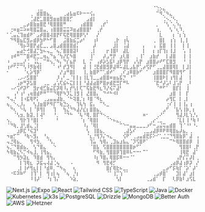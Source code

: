 ```
⠀⠀⠀⠀⠀⠀⠀⠀⠀⢀⣀⠀⠀⠀⠀⠀⠀⠀⠀⠀⠀⠀⠀⠀⠀⠀⠀⠀⠀⠀⠀⠀⠀⠀⠀⠀⠀⠀⠀⠀⠀⠀⠀⠀⠈⢑⡢⣄⠀⠀⠀⠀⠀⠀⠀⠀⠀⠀⠀⠀
⠀⠀⠀⠀⠀⠀⠀⢀⠀⣾⣿⣿⣦⡀⠀⠀⠀⢀⣴⣧⣶⠯⠗⠒⠒⢪⡄⠀⠀⠀⠀⠀⠀⠀⠀⠀⠀⠀⠀⠀⠀⠀⠀⠀⠀⠉⠻⡈⠳⣄⠀⠀⠀⠀⠀⠀⠀⠀⠀⠀
⠀⠀⠀⠀⠀⠀⠀⢈⣼⣟⣁⣿⣿⣻⣶⣶⣿⣿⣿⡋⠀⠀⠀⠀⣠⣾⡇⠀⠀⠀⡀⠀⠀⠀⠀⠀⠀⠀⠀⠀⠀⠀⠀⠀⠀⠀⠀⢈⠢⡈⠣⡀⠀⠀⠀⠀⠀⠀⠀⠀
⠀⠀⠀⠀⠀⣀⡴⣿⣷⣶⣿⣟⠘⢿⣿⣿⣿⠛⠀⠀⠀⠀⢠⣾⣿⣿⠀⠀⢀⡞⠁⠀⠀⠀⠀⠀⠀⠀⠀⠀⠀⠀⠀⠀⠀⡀⠀⠈⢣⠈⢄⠱⡄⠀⠀⠀⠀⠀⠀⠀
⠀⢐⠶⣶⠭⠵⠶⢿⣿⣭⣿⣤⡀⢰⣿⣿⣿⣭⣭⠽⣶⣴⣿⣿⣿⠃⠀⢀⡞⠀⠀⠀⠀⠀⠀⠀⠀⠀⠀⠀⠀⠀⠀⠀⠀⢰⡀⠀⠀⢣⠈⢆⠹⡀⠀⠀⠀⠀⠀⠀
⠁⢁⣤⣌⢹⣶⣾⠟⠁⣠⡾⣿⣿⢼⣿⡟⠏⢯⣟⢿⣿⣿⡿⢣⠃⠀⠀⡜⠀⠀⠀⠀⠀⠀⠀⠀⡀⠀⠀⠀⠀⠀⠀⠀⠀⠀⣇⠀⠀⠀⡆⠈⡆⢱⠀⠀⠀⠀⠀⠀
⠀⠙⠻⣿⣦⣏⣻⡤⣾⡿⣳⠟⠓⠋⣿⠀⠀⣨⣿⣷⣮⣉⡴⠃⠀⠀⢰⠇⠀⠀⠀⠀⢀⡗⠀⢰⢧⠀⠀⠀⠀⠀⠀⠀⢀⠀⣿⡇⠀⢰⢱⠀⢸⡀⡇⠀⠀⠀⠀⠀
⠀⠀⠀⠈⢻⡦⠽⣿⡟⣴⣏⣀⡀⣠⣿⣠⣾⣿⣿⣿⣾⡅⠀⠀⠀⠀⡼⠀⠀⠀⠀⠀⣸⡇⠀⢨⣼⠀⠀⠀⠀⡄⠀⠀⢠⠀⣯⣿⠀⢸⢸⠀⠀⡇⢸⠀⠀⠀⠀⠀
⠀⠀⠀⣤⣴⡓⢚⣿⣼⡉⣳⠦⢤⣀⠈⢦⡈⣿⣿⣿⣽⠇⠀⠀⠀⢀⡇⠀⠀⠀⡖⢸⣿⠇⠀⣼⣇⠀⠀⠀⠀⡇⠀⠀⡆⢰⡏⢹⡆⢸⣸⠀⠀⢡⠀⡇⠀⠀⠀⠀
⠀⢰⠾⠛⠉⠉⣿⠾⣟⣉⣀⢶⣄⠙⣦⠈⢳⡜⣏⠳⣿⠀⠀⠀⠀⢸⠁⠀⠀⡼⣠⢛⡟⠀⣰⢇⣿⠀⠀⡀⢸⠁⠀⣰⣷⡞⠀⠀⡇⣼⣿⠀⠀⢸⠀⡇⠀⠀⠀⠀
⠰⠀⣀⣀⣀⡜⢈⠀⢨⣅⡀⠉⠛⢢⡈⠳⡄⠙⡎⣦⡟⠀⠀⣇⠀⡍⠀⢠⡾⡵⣣⣯⠇⣰⡿⢻⡟⠀⢠⢣⡟⠀⣰⣿⣿⡴⠞⠋⣏⣿⣻⠀⠀⠘⠀⡇⠀⠀⠀⠀
⢰⠞⠋⠍⠉⢣⠸⡻⣷⢾⡇⠀⠀⠀⠁⠰⠃⡞⣹⠻⡇⠀⠀⣼⠀⡇⢘⣟⣾⣿⣻⡿⣼⠿⠥⣼⣇⣠⣧⡟⢁⡴⢫⡟⠋⢀⣀⣼⣿⣿⢿⡇⠀⡇⣸⡇⠀⠀⠀⠀
⠂⠀⠀⠀⠀⠈⢆⡵⢻⡿⠁⠀⠀⠀⠀⠀⡜⣰⠛⣿⡇⠀⠀⢸⡀⣷⣿⠟⠉⢁⣾⠞⠁⠀⢀⠎⣰⠿⣿⡷⠋⠀⠁⠀⣰⣿⣿⣿⡏⠻⣿⣿⢻⠋⠀⡇⠀⠀⠀⠀
⠀⠀⠀⢀⡠⠔⣫⣿⣿⠁⠀⠀⠀⠀⠀⡸⢠⠃⣀⠈⡇⡇⡆⢸⣇⢹⣀⣀⣴⣿⣿⠶⣶⣦⣯⡙⠀⠘⠉⠀⠀⠀⠀⠀⢸⣿⣿⠗⡇⢰⢻⡇⣼⠀⠀⡇⠀⠀⠀⠀
⠀⠀⠀⢠⡶⠛⡽⣣⣿⠀⠀⢀⣀⠀⣠⢡⢏⣮⠦⣍⡇⡇⡇⠘⣼⣼⣴⣿⠟⣿⡶⣾⣟⣛⡏⠛⠧⠀⠀⠀⠀⠀⠀⠀⠈⣟⠚⡼⣡⠇⣸⢡⡟⠀⢀⠇⠀⠀⠀⠀
⠀⠠⠔⢩⠞⡽⠋⠀⣻⡖⢾⣋⣷⣬⣏⡽⢿⠸⡄⡞⢣⡇⢏⠉⢯⣷⣟⠻⣆⠹⡜⢮⠍⣼⠃⠀⠀⠀⠀⠀⠀⠀⠀⠀⠀⠈⠛⠋⠁⠀⣿⡏⡇⠀⢸⠀⠀⠀⠀⠀
⠀⠀⢠⠃⢰⠃⢠⢶⣿⣾⠟⠛⠉⠉⠙⢿⡟⠳⡹⣅⢸⣻⢸⠀⣜⣿⣿⡄⠀⠙⠚⠓⠺⠇⠀⠀⠀⠀⠀⠀⠀⠀⠀⠀⠀⠀⠀⠀⠀⣰⣿⠀⡇⠀⡏⠀⠀⠀⠀⠀
⠙⢤⡘⠀⢸⠰⣯⢿⠟⡅⠀⢀⣠⣤⣤⣼⣷⡀⠈⠓⢽⣿⡈⡆⠸⣿⠈⠻⣆⠀⠀⠀⠀⠀⠀⠀⠀⠀⠀⠀⠀⠀⠀⠀⠀⠀⠀⠀⡴⢻⣏⠀⡇⢀⡇⠀⠀⠀⠀⠀
⢦⡀⠑⢄⡸⡄⠀⠀⢣⣸⣶⣿⠟⠻⡏⠉⢷⣙⣢⡀⠀⢹⢧⢳⠀⣯⡄⠀⠉⠣⣀⠀⠀⠀⠀⠀⠀⠀⠀⠀⠀⠀⠀⠀⠀⠀⠀⠀⢐⠎⢸⠀⡇⢸⡄⢰⠀⠀⠀⠀
⠀⠙⢆⠀⠑⢧⠀⡇⠈⡿⢻⡇⠀⠀⢹⠀⠀⢳⣌⠙⠳⣼⡜⣎⡆⣿⣿⣦⡀⠀⠀⠀⠀⠀⠀⠀⠀⠀⠀⠀⠀⠀⠀⠀⠀⠀⠀⣠⠋⠀⠈⣧⢣⢸⡷⡀⡆⠀⠀⠀
⠀⠀⠈⢣⣲⡀⣷⣽⡀⡇⢼⠃⠀⠀⠘⡀⠀⠈⠙⠓⠀⠈⢧⠘⢿⡀⣿⡏⠙⠢⣀⠀⠀⠀⠀⠀⠀⠀⠀⠀⠀⠶⠂⠀⠀⢀⠜⠁⠀⠀⠀⢻⣼⡸⣇⢱⡘⡄⠀⠀
⢢⡀⠀⠀⢻⡗⢹⠘⣿⡇⠈⠀⠀⠀⠀⠃⠀⠀⠀⠀⠀⠀⠈⡆⠈⢿⣿⡇⠀⠀⠈⠑⠦⣄⡀⠀⠀⠀⠀⠀⠀⠀⠀⢀⡔⢁⣀⠀⠀⠀⠀⠈⣇⡇⢸⠘⢷⠸⡀⠀
⠈⠙⢷⡀⣸⢃⣾⣄⢈⡇⠀⠀⠀⠀⠀⠀⠀⠀⠀⠀⠀⠀⠀⠸⡄⠈⢿⡇⠀⠀⠀⠀⠀⠀⠉⠑⠒⣤⣤⣀⣀⣀⡰⠋⠒⣠⣬⢭⣤⣾⣿⠀⢹⠈⠘⠃⠘⠄⢱⠀
⠀⠀⠀⣰⡿⣏⠘⢮⣹⠃⠀⠀⠀⠀⠀⠀⠀⠀⠀⠀⠀⠀⠀⠀⢣⠀⢸⣿⣦⡀⠀⠀⠀⠀⠀⢀⣼⣣⠎⠀⠀⢀⣀⣠⣼⡿⠿⠟⠿⢿⣿⣦⡼⣦⡀⢀⠀⠀⠈⡇
⠲⣶⡋⠉⠀⠘⢷⠢⣻⡄⠀⠘⣄⠀⠀⠀⠀⠀⠀⠀⠀⠀⠀⠀⠈⣆⡘⢻⡹⡌⠲⣄⠀⠀⠀⢪⠟⠁⢀⣠⣤⣾⣟⡯⠕⠊⢁⣈⣈⠙⢻⣿⣷⡿⠁⣼⠀⢠⡄⠁
⢤⣘⢿⣦⡀⠀⠀⢻⠺⣳⡀⠀⠈⢣⡀⠀⠀⠀⠀⠀⠀⠀⠀⠀⠀⢹⣥⠀⢳⢿⡄⢀⣹⣦⣰⣧⣄⠈⡹⢫⣿⠟⠁⠀⠀⠀⠀⠀⠀⠉⠓⢿⣿⣿⣾⡿⠀⢸⡇⡄
⢦⡈⠙⣿⣾⣦⡀⠀⢣⠙⣿⣄⠀⠀⠑⠀⠀⠀⠀⠀⠀⠀⠀⠀⠀⠈⣿⣧⠀⢫⣿⣿⣿⣿⣿⣿⣿⣿⡶⠋⠁⠀⠀⠀⠀⠀⠀⠀⠀⠀⠀⠀⢻⣿⣿⠇⢀⡟⠁⡇
⠳⢿⣷⣌⠣⡉⠺⢦⣸⡀⢸⢻⣦⡀⠀⠀⠀⠀⠀⠀⠀⠀⠀⠀⠀⠀⠋⠻⣷⡀⢻⣿⣿⡿⢹⣿⠿⠧⠒⠒⠂⠉⠁⠀⠀⠀⠀⠀⠀⠀⠀⠀⢸⢿⣟⠀⣼⠁⢰⠁
⠀⠀⠉⢻⡳⣽⣆⠀⠹⣿⣾⠀⢻⢳⡄⠀⠀⠀⠀⠀⠀⠀⠀⠀⠀⠀⠸⡆⠹⣿⡄⢿⣿⡯⠿⠒⠒⠈⠁⠀⠀⠀⠀⠀⠀⠀⠀⠀⠀⠀⠀⢠⡟⡎⡍⡼⡇⢀⡎⠀
⠀⠀⠀⠀⡇⢹⢿⣆⠀⡽⣯⢤⢼⣼⢈⢦⠀⠀⠀⠠⠀⠀⠀⠀⠀⠀⠀⠻⠀⢻⣟⢾⡋⠀⠀⠀⠀⠀⠀⠀⠀⠀⠀⠀⠀⠀⠀⠀⠀⢀⣴⡿⣼⢰⡿⡽⠀⡜⠀⠀
⠀⠀⠀⢀⡇⢸⠞⢻⣆⡇⡇⠘⣾⠿⡀⠉⠳⣄⠀⠀⢆⠀⠀⠀⠀⠀⠀⠀⠀⠀⣿⡎⢿⣗⠦⣀⡀⠀⠀⠀⠀⠀⠀⠀⠀⠀⠀⣀⡴⠋⡯⢷⡏⠈⡵⠁⡼⠁⠀⠀
⠀⠐⠯⠽⠷⠋⠀⢸⢹⠁⡇⠀⢻⢰⡇⢦⠀⠈⢦⠀⡘⡆⠀⠀⠀⠀⠀⠀⠀⠀⠈⠁⢸⡉⢱⠈⠁⠀⠀⠀⠀⠀⠀⠀⢀⣠⡾⣿⠁⠀⠀⣹⡇⣼⠁⣰⡇⠀⠀⠀
⠀⠀⠀⠀⠀⠀⠀⠸⢸⡼⠁⠀⠘⡆⢹⡌⠀⠀⠀⠱⣵⡀⠀⠀⠀⠀⠀⠀⠀⠀⠀⠀⠀⢣⡇⠀⠀⠀⠀⠀⠀⠀⢀⣠⣾⠁⠀⡏⠀⠀⢇⡿⣷⠇⣰⢫⣇⠀⠀⠀
```

![Next.js](https://img.shields.io/badge/Next.js-000000?style=for-the-badge&logo=next.js&logoColor=white)
![Expo](https://img.shields.io/badge/Expo-000020?style=for-the-badge&logo=expo&logoColor=white)
![React](https://img.shields.io/badge/React-20232A?style=for-the-badge&logo=react&logoColor=61DAFB)
![Tailwind CSS](https://img.shields.io/badge/Tailwind-06B6D4?style=for-the-badge&logo=tailwindcss&logoColor=white)
![TypeScript](https://img.shields.io/badge/TypeScript-3178C6?style=for-the-badge&logo=typescript&logoColor=white)
![Java](https://img.shields.io/badge/Java-ED8B00?style=for-the-badge&logo=openjdk&logoColor=white)
![Docker](https://img.shields.io/badge/Docker-2496ED?style=for-the-badge&logo=docker&logoColor=white)
![Kubernetes](https://img.shields.io/badge/Kubernetes-326CE5?style=for-the-badge&logo=kubernetes&logoColor=white)
![k3s](https://img.shields.io/badge/k3s-FF9900?style=for-the-badge&logo=kubernetes&logoColor=white)
![PostgreSQL](https://img.shields.io/badge/PostgreSQL-4169E1?style=for-the-badge&logo=postgresql&logoColor=white)
![Drizzle](https://img.shields.io/badge/Drizzle-0A0A0A?style=for-the-badge&logo=drizzle-orm&logoColor=white)
![MongoDB](https://img.shields.io/badge/MongoDB-47A248?style=for-the-badge&logo=mongodb&logoColor=white)
![Better Auth](https://img.shields.io/badge/Better--Auth-000000?style=for-the-badge&logo=authy&logoColor=white)
![AWS](https://img.shields.io/badge/AWS-232F3E?style=for-the-badge&logo=amazonaws&logoColor=white)
![Hetzner](https://img.shields.io/badge/Hetzner-DC143C?style=for-the-badge&logo=hetzner&logoColor=white)
